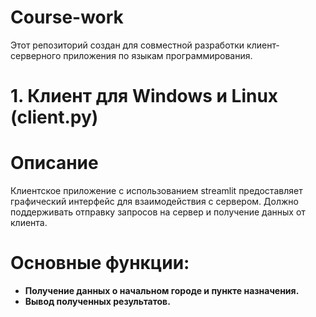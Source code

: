 # Course-work
Этот репозиторий создан для совместной разработки клиент-серверного приложения по языкам программирования.
# 1. **Клиент для Windows и Linux (client.py)**
# **Описание**
Клиентское приложение  с использованием streamlit предоставляет графический интерфейс для взаимодействия с сервером. Должно поддерживать отправку запросов на сервер и получение данных от клиента. 
# Основные функции:
 - **Получение данных о начальном городе и пункте назначения.** 
 - **Вывод полученных результатов.** 
